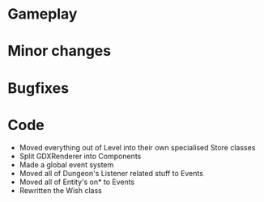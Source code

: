 # Gameplay

# Minor changes

# Bugfixes

# Code
- Moved everything out of Level into their own specialised Store classes
- Split GDXRenderer into Components
- Made a global event system
- Moved all of Dungeon's Listener related stuff to Events
- Moved all of Entity's on* to Events
- Rewritten the Wish class